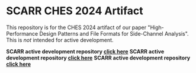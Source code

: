 # SCARR CHES 2024 Artifact

This repository is for the CHES 2024 artifact of our paper "High-Performance Design Patterns and File Formats for Side-Channel Analysis". This is *not* intended for active development.

**SCARR active development repository [click here](https://github.com/decryptofy/scarr)**
**SCARR active development repository [click here](https://github.com/decryptofy/scarr)**
**SCARR active development repository [click here](https://github.com/decryptofy/scarr)**
